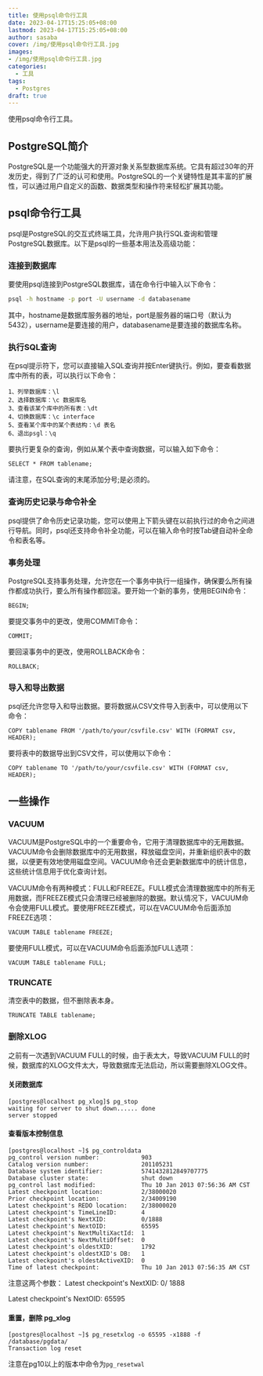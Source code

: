 ```yaml
---
title: 使用psql命令行工具
date: 2023-04-17T15:25:05+08:00
lastmod: 2023-04-17T15:25:05+08:00
author: sasaba
cover: /img/使用psql命令行工具.jpg
images:
- /img/使用psql命令行工具.jpg
categories:
  - 工具 
tags:
  - Postgres
draft: true
---
```


使用psql命令行工具。

<!--more-->

## PostgreSQL简介

PostgreSQL是一个功能强大的开源对象关系型数据库系统。它具有超过30年的开发历史，得到了广泛的认可和使用。PostgreSQL的一个关键特性是其丰富的扩展性，可以通过用户自定义的函数、数据类型和操作符来轻松扩展其功能。

## psql命令行工具

psql是PostgreSQL的交互式终端工具，允许用户执行SQL查询和管理PostgreSQL数据库。以下是psql的一些基本用法及高级功能：

### 连接到数据库

要使用psql连接到PostgreSQL数据库，请在命令行中输入以下命令：

```sh
psql -h hostname -p port -U username -d databasename
```

其中，hostname是数据库服务器的地址，port是服务器的端口号（默认为5432），username是要连接的用户，databasename是要连接的数据库名称。

### 执行SQL查询
在psql提示符下，您可以直接输入SQL查询并按Enter键执行。例如，要查看数据库中所有的表，可以执行以下命令：

```text
1、列举数据库：\l
2、选择数据库：\c 数据库名
3、查看该某个库中的所有表：\dt
4、切换数据库：\c interface
5、查看某个库中的某个表结构：\d 表名
6、退出psgl：\q
```

要执行更复杂的查询，例如从某个表中查询数据，可以输入如下命令：

```text
SELECT * FROM tablename;
```
请注意，在SQL查询的末尾添加分号;是必须的。

### 查询历史记录与命令补全
psql提供了命令历史记录功能，您可以使用上下箭头键在以前执行过的命令之间进行导航。同时，psql还支持命令补全功能，可以在输入命令时按Tab键自动补全命令和表名等。

### 事务处理
PostgreSQL支持事务处理，允许您在一个事务中执行一组操作，确保要么所有操作都成功执行，要么所有操作都回滚。要开始一个新的事务，使用BEGIN命令：

```text
BEGIN;
```
要提交事务中的更改，使用COMMIT命令：

```text
COMMIT;
```
要回滚事务中的更改，使用ROLLBACK命令：

```text
ROLLBACK;
```
### 导入和导出数据
psql还允许您导入和导出数据。要将数据从CSV文件导入到表中，可以使用以下命令：

```text
COPY tablename FROM '/path/to/your/csvfile.csv' WITH (FORMAT csv, HEADER);
```
要将表中的数据导出到CSV文件，可以使用以下命令：

```text
COPY tablename TO '/path/to/your/csvfile.csv' WITH (FORMAT csv, HEADER);
```

## 一些操作

### VACUUM 

VACUUM是PostgreSQL中的一个重要命令，它用于清理数据库中的无用数据。VACUUM命令会删除数据库中的无用数据，释放磁盘空间，并重新组织表中的数据，以便更有效地使用磁盘空间。VACUUM命令还会更新数据库中的统计信息，这些统计信息用于优化查询计划。

VACUUM命令有两种模式：FULL和FREEZE。FULL模式会清理数据库中的所有无用数据，而FREEZE模式只会清理已经被删除的数据。默认情况下，VACUUM命令会使用FULL模式。要使用FREEZE模式，可以在VACUUM命令后面添加FREEZE选项：

```text
VACUUM TABLE tablename FREEZE;
```
要使用FULL模式，可以在VACUUM命令后面添加FULL选项：

```text
VACUUM TABLE tablename FULL;
```

### TRUNCATE

清空表中的数据，但不删除表本身。

```text
TRUNCATE TABLE tablename;
```

### 删除XLOG

之前有一次遇到VACUUM FULL的时候，由于表太大，导致VACUUM FULL的时候，数据库的XLOG文件太大，导致数据库无法启动，所以需要删除XLOG文件。

#### 关闭数据库

```text
[postgres@localhost pg_xlog]$ pg_stop
waiting for server to shut down...... done
server stopped
```

#### 查看版本控制信息
```text
[postgres@localhost ~]$ pg_controldata
pg_control version number:            903
Catalog version number:               201105231
Database system identifier:           5741432812849707775
Database cluster state:               shut down
pg_control last modified:             Thu 10 Jan 2013 07:56:36 AM CST
Latest checkpoint location:           2/38000020
Prior checkpoint location:            2/34009190
Latest checkpoint's REDO location:    2/38000020
Latest checkpoint's TimeLineID:       4
Latest checkpoint's NextXID:          0/1888
Latest checkpoint's NextOID:          65595
Latest checkpoint's NextMultiXactId:  1
Latest checkpoint's NextMultiOffset:  0
Latest checkpoint's oldestXID:        1792
Latest checkpoint's oldestXID's DB:   1
Latest checkpoint's oldestActiveXID:  0
Time of latest checkpoint:            Thu 10 Jan 2013 07:56:35 AM CST
```

注意这两个参数：
Latest checkpoint's NextXID: 0/ 1888

Latest checkpoint's NextOID: 65595

#### 重置，删除 pg_xlog
```text
[postgres@localhost ~]$ pg_resetxlog -o 65595 -x1888 -f /database/pgdata/
Transaction log reset
```

注意在pg10以上的版本中命令为`pg_resetwal`

